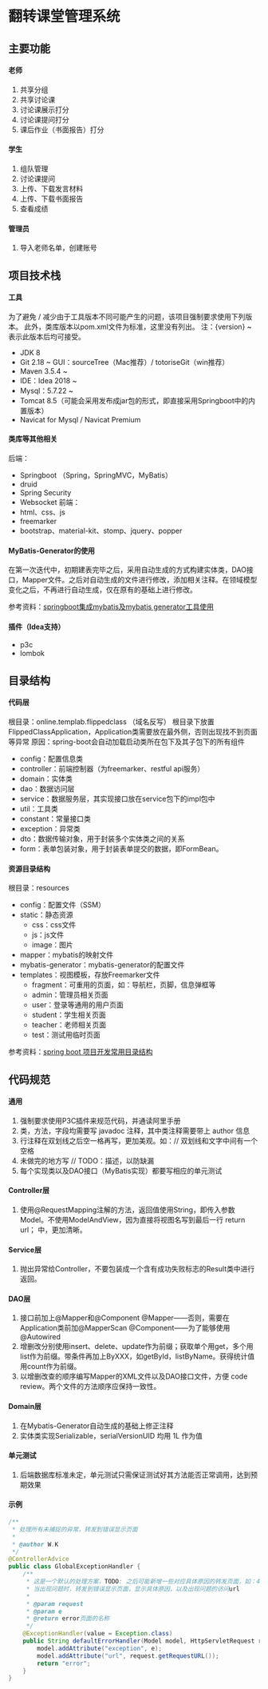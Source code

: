 # 翻转课堂管理系统



## 主要功能

#### 老师

1. 共享分组
2. 共享讨论课
2. 讨论课展示打分
3. 讨论课提问打分
4. 课后作业（书面报告）打分

#### 学生

1. 组队管理
2. 讨论课提问
3. 上传、下载发言材料
4. 上传、下载书面报告
5. 查看成绩

#### 管理员

1. 导入老师名单，创建账号



## 项目技术栈

#### 工具

为了避免 / 减少由于工具版本不同可能产生的问题，该项目强制要求使用下列版本。
此外，类库版本以pom.xml文件为标准，这里没有列出。
注：{version} ~ 表示此版本后均可接受。

+ JDK 8
+ Git 2.18 ~    GUI：sourceTree（Mac推荐）/ totoriseGit（win推荐）
+ Maven 3.5.4 ~
+ IDE：Idea 2018 ~
+ Mysql：5.7.22 ~
+ Tomcat 8.5（可能会采用发布成jar包的形式，即直接采用Springboot中的内置版本）
+ Navicat for Mysql / Navicat Premium

#### 类库等其他相关

后端：
+ Springboot （Spring，SpringMVC，MyBatis）
+ druid
+ Spring Security
+ Websocket
前端：
+ html、css、js
+ freemarker
+ bootstrap、material-kit、stomp、jquery、popper

#### MyBatis-Generator的使用

在第一次迭代中，初期建表完毕之后，采用自动生成的方式构建实体类，DAO接口，Mapper文件。之后对自动生成的文件进行修改，添加相关注释。在领域模型变化之后，不再进行自动生成，仅在原有的基础上进行修改。

参考资料：[springboot集成mybatis及mybatis generator工具使用](https://blog.csdn.net/travellersy/article/details/78620247)

#### 插件（Idea支持）

+ p3c
+ lombok

## 目录结构

#### 代码层

根目录：online.templab.flippedclass （域名反写）
根目录下放置FlippedClassApplication，Application类需要放在最外侧，否则出现找不到页面等异常
原因：spring-boot会自动加载启动类所在包下及其子包下的所有组件

+ config：配置信息类
+ controller：前端控制器（为freemarker、restful api服务）
+ domain：实体类
+ dao：数据访问层
+ service：数据服务层，其实现接口放在service包下的impl包中
+ util：工具类
+ constant：常量接口类
+ exception：异常类
+ dto：数据传输对象，用于封装多个实体类之间的关系
+ form：表单包装对象，用于封装表单提交的数据，即FormBean。

  
#### 资源目录结构
根目录：resources

+ config：配置文件（SSM）
+ static：静态资源
   + css：css文件
   + js：js文件
   + image：图片
+ mapper：mybatis的映射文件
+ mybatis-generator：mybatis-generator的配置文件
+ templates：视图模板，存放Freemarker文件
   + fragment：可重用的页面，如：导航栏，页脚，信息弹框等
   + admin：管理员相关页面
   + user：登录等通用的用户页面
   + student：学生相关页面
   + teacher：老师相关页面
   + test：测试用临时页面



参考资料：[spring boot 项目开发常用目录结构](https://blog.csdn.net/Auntvt/article/details/80381756)



## 代码规范 

#### 通用
1. 强制要求使用P3C插件来规范代码，并通读阿里手册
2. 类，方法，字段均需要写 javadoc 注释，其中类注释需要带上 author 信息
3. 行注释在双划线之后空一格再写，更加美观。如：// 双划线和文字中间有一个空格
4. 未做完的地方写 // TODO：描述，以防缺漏
5. 每个实现类以及DAO接口（MyBatis实现）都要写相应的单元测试

#### Controller层
1. 使用@RequestMapping注解的方法，返回值使用String，即传入参数Model。不使用ModelAndView，因为直接将视图名写到最后一行 return url； 中，更加清晰。

#### Service层
1. 抛出异常给Controller，不要包装成一个含有成功失败标志的Result类中进行返回。


#### DAO层
1. 接口前加上@Mapper和@Component
@Mapper——否则，需要在Application类前加@MapperScan
@Component——为了能够使用@Autowired
2. 增删改分别使用insert、delete、update作为前缀；获取单个用get，多个用list作为前缀。带条件再加上ByXXX，如getById，listByName。获得统计值用count作为前缀。
3. 以增删改查的顺序编写Mapper的XML文件以及DAO接口文件，方便 code review。两个文件的方法顺序应保持一致性。

#### Domain层
1. 在Mybatis-Generator自动生成的基础上修正注释
2. 实体类实现Serializable，serialVersionUID 均用 1L 作为值

#### 单元测试

1.  后端数据库标准未定，单元测试只需保证测试好其方法能否正常调用，达到预期效果

#### 示例

```java
/**
 * 处理所有未捕捉的异常，转发到错误显示页面
 *
 * @author W.K
 */
@ControllerAdvice
public class GlobalExceptionHandler {
    /**
     * 这是一个默认的处理方案，TODO: 之后可能新增一些对应具体原因的转发页面，如：404页面
     * 当出现问题时，转发到错误显示页面，显示具体原因，以及出现问题的访问url
     *
     * @param request
     * @param e
     * @return error页面的名称
     */
    @ExceptionHandler(value = Exception.class)
    public String defaultErrorHandler(Model model, HttpServletRequest request, Exception e) {
        model.addAttribute("exception", e);
        model.addAttribute("url", request.getRequestURL());
        return "error";
    }
}
```



